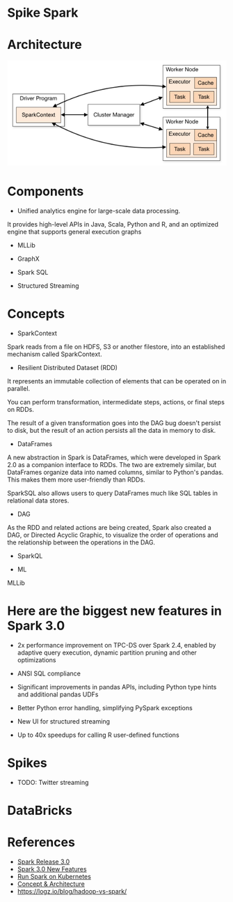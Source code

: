 # Spike Spark

# Architecture

![Cluster Overview](./cluster-overview.png)

# Components

- Unified analytics engine for large-scale data processing. 

It provides high-level APIs in Java, Scala, Python and R, and an optimized engine that supports general execution graphs

- MLLib

- GraphX

- Spark SQL

- Structured Streaming

# Concepts

- SparkContext

Spark reads from a file on HDFS, S3 or another filestore, into an established mechanism called SparkContext.

- Resilient Distributed Dataset (RDD)

It represents an immutable collection of elements that can be operated on in parallel.

You can perform transformation, intermedidate steps, actions, or final steps on RDDs. 

The result of a given transformation goes into the DAG bug doesn't persist to disk, but the result of an action persists all the data in memory to disk.

- DataFrames

A new abstraction in Spark is DataFrames, which were developed in Spark 2.0 as a companion interface to RDDs. The two are extremely similar, but DataFrames organize data into named columns, similar to Python's pandas. This makes them more user-friendly than RDDs.

SparkSQL also allows users to query DataFrames much like SQL tables in relational data stores.

- DAG

As the RDD and related actions are being created, Spark also created a DAG, or Directed Acyclic Graphic, to visualize the order of operations and the relationship between the operations in the DAG. 

- SparkQL

- ML

MLLib


# Here are the biggest new features in Spark 3.0

- 2x performance improvement on TPC-DS over Spark 2.4, enabled by adaptive query execution, dynamic partition pruning and other optimizations

- ANSI SQL compliance
- Significant improvements in pandas APIs, including Python type hints and additional pandas UDFs
- Better Python error handling, simplifying PySpark exceptions
- New UI for structured streaming
- Up to 40x speedups for calling R user-defined functions

# Spikes

- TODO: Twitter streaming

# DataBricks

# References

 - [Spark Release 3.0](https://spark.apache.org/releases/spark-release-3-0-0.html)
 - [Spark 3.0 New Features](https://databricks.com/blog/2020/06/18/introducing-apache-spark-3-0-now-available-in-databricks-runtime-7-0.html)
 - [Run Spark on Kubernetes](https://spark.apache.org/docs/latest/running-on-kubernetes.html)
 - [Concept & Architecture](https://spark.apache.org/docs/latest/cluster-overview.html)
 - https://logz.io/blog/hadoop-vs-spark/
